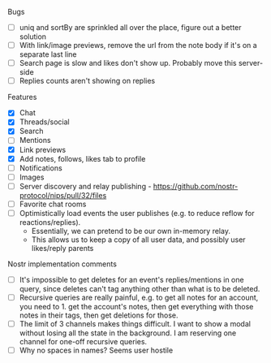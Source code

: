 Bugs

- [ ] uniq and sortBy are sprinkled all over the place, figure out a better solution
- [ ] With link/image previews, remove the url from the note body if it's on a separate last line
- [ ] Search page is slow and likes don't show up. Probably move this server-side
- [ ] Replies counts aren't showing on replies

Features

- [x] Chat
- [x] Threads/social
- [x] Search
- [ ] Mentions
- [x] Link previews
- [x] Add notes, follows, likes tab to profile
- [ ] Notifications
- [ ] Images
- [ ] Server discovery and relay publishing - https://github.com/nostr-protocol/nips/pull/32/files
- [ ] Favorite chat rooms
- [ ] Optimistically load events the user publishes (e.g. to reduce reflow for reactions/replies).
  - Essentially, we can pretend to be our own in-memory relay.
  - This allows us to keep a copy of all user data, and possibly user likes/reply parents

Nostr implementation comments

- [ ] It's impossible to get deletes for an event's replies/mentions in one query, since deletes can't tag anything other than what is to be deleted.
- [ ] Recursive queries are really painful, e.g. to get all notes for an account, you need to 1. get the account's notes, then get everything with those notes in their tags, then get deletions for those.
- [ ] The limit of 3 channels makes things difficult. I want to show a modal without losing all the state in the background. I am reserving one channel for one-off recursive queries.
- [ ] Why no spaces in names? Seems user hostile
